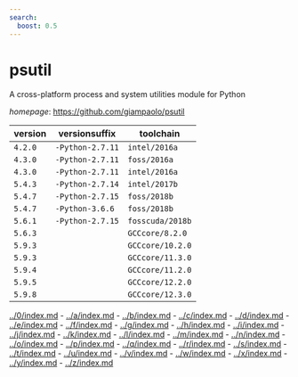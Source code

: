 ```yaml
---
search:
  boost: 0.5
---
```

# psutil

A cross-platform process and system utilities module for Python

*homepage*: <https://github.com/giampaolo/psutil>

version | versionsuffix | toolchain
--------|---------------|----------
``4.2.0`` | ``-Python-2.7.11`` | ``intel/2016a``
``4.3.0`` | ``-Python-2.7.11`` | ``foss/2016a``
``4.3.0`` | ``-Python-2.7.11`` | ``intel/2016a``
``5.4.3`` | ``-Python-2.7.14`` | ``intel/2017b``
``5.4.7`` | ``-Python-2.7.15`` | ``foss/2018b``
``5.4.7`` | ``-Python-3.6.6`` | ``foss/2018b``
``5.6.1`` | ``-Python-2.7.15`` | ``fosscuda/2018b``
``5.6.3`` |  | ``GCCcore/8.2.0``
``5.9.3`` |  | ``GCCcore/10.2.0``
``5.9.3`` |  | ``GCCcore/11.3.0``
``5.9.4`` |  | ``GCCcore/11.2.0``
``5.9.5`` |  | ``GCCcore/12.2.0``
``5.9.8`` |  | ``GCCcore/12.3.0``

[../0/index.md](0) - [../a/index.md](a) - [../b/index.md](b) - [../c/index.md](c) - [../d/index.md](d) - [../e/index.md](e) - [../f/index.md](f) - [../g/index.md](g) - [../h/index.md](h) - [../i/index.md](i) - [../j/index.md](j) - [../k/index.md](k) - [../l/index.md](l) - [../m/index.md](m) - [../n/index.md](n) - [../o/index.md](o) - [../p/index.md](p) - [../q/index.md](q) - [../r/index.md](r) - [../s/index.md](s) - [../t/index.md](t) - [../u/index.md](u) - [../v/index.md](v) - [../w/index.md](w) - [../x/index.md](x) - [../y/index.md](y) - [../z/index.md](z)

